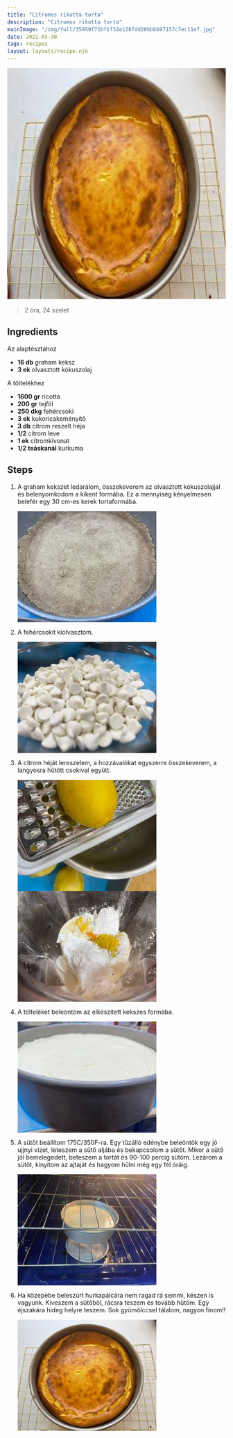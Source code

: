 ```yaml
---
title: "Citromos rikotta torta"
description: "Citromos rikotta torta"
mainImage: "/img/full/35959f71bf1f32e128fdd28bbbb97157c7ec11e7.jpg"
date: 2021-03-30
tags: recipes
layout: layouts/recipe.njk
---
```

                            
<p align="center"><a href="https://cookpad.com/hu/receptek/14799649-citromos-rikotta-torta" rel="Recipe source page"><img width="751" height="532" src="/img/full/35959f71bf1f32e128fdd28bbbb97157c7ec11e7.jpg"/></a></p>

> 2 óra, 24 szelet 

## Ingredients

Az alaptésztához
* **16 db** graham keksz
* **3 ek** olvasztott kókuszolaj

A töltelékhez
* **1600 gr** ricotta
* **200 gr** tejföl
* **250 dkg** fehércsoki
* **3 ek** kukoricakeményítő
* **3 db** citrom reszelt héja
* **1/2** citrom leve
* **1 ek** citromkivonat
* **1/2 teáskanál** kurkuma

## Steps

1. A graham kekszet ledarálom, összekeverem az olvasztott kókuszolajjal és belenyomkodom a kikent formába. Ez a mennyiség kényelmesen belefér egy 30 cm-es kerek tortaformába.
 
    <p><img width="320" height="256" align="left" src="/img/full/db42259fc2bf6a3381eb623e1ae2e3e78e03719d.jpg"/></p><div style="clear: both"/>

2. A fehércsokit kiolvasztom.
 
    <p><img width="320" height="256" align="left" src="/img/full/c0d2588154f750f01b8578e057d65811a8be1d35.jpg"/></p><div style="clear: both"/>

3. A citrom héját lereszelem, a hozzávalókat egyszerre összekeverem, a langyosra hűtött csokival együtt.
 
    <p><img width="320" height="256" align="left" src="/img/full/194caf6768bfade5405a60e145c78ed9410e6b8c.jpg"/></p><p><img width="320" height="256" align="left" src="/img/full/ca72bd3c868ae3266a3fe264de20195864c39ed9.jpg"/></p><div style="clear: both"/>

4. A tölteléket beleöntöm az elkészített kekszes formába.
 
    <p><img width="320" height="256" align="left" src="/img/full/45d1e950cc84f91e1c4f079f81f6af40912a5716.jpg"/></p><div style="clear: both"/>

5. A sütőt beállítom 175C/350F-ra. Egy tűzálló edénybe beleöntök egy jó ujjnyi vizet, leteszem a sütő aljába és bekapcsolom a sütőt. Mikor a sütő jól bemelegedett, beteszem a tortát és 90-100 percig sütöm. Lezárom a sütőt, kinyitom az ajtaját és hagyom hűlni még egy fél óráig.
 
    <p><img width="320" height="256" align="left" src="/img/full/f8b62ad7c2565378862fb25337e97445c59f8f8d.jpg"/></p><div style="clear: both"/>

6. Ha közepébe beleszúrt hurkapálcára nem ragad rá semmi, készen is vagyunk. Kiveszem a sütőből, rácsra teszem és tovább hűtöm. Egy éjszakára hideg helyre teszem. Sok gyümölccsel tálalom, nagyon finom!!
 
    <p><img width="320" height="256" align="left" src="/img/full/b1330c5c72a83bf8fc58c990ee896cbf4c65cdda.jpg"/></p><div style="clear: both"/>

